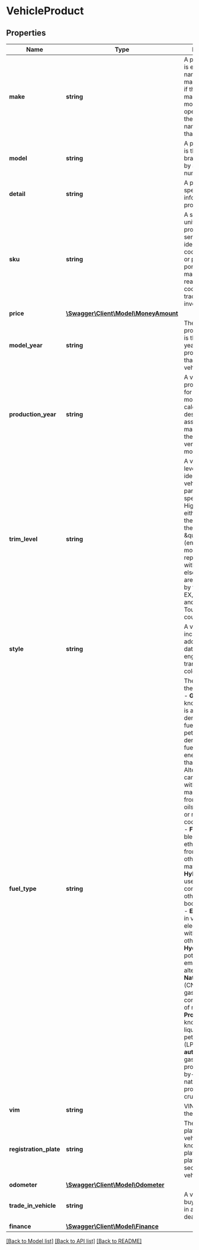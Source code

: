 # VehicleProduct

## Properties
Name | Type | Description | Notes
------------ | ------------- | ------------- | -------------
**make** | **string** | A product make is either the name of its manufacturer or, if the manufacturer has more than one operating unit, the commercial name (brand) of that unit. | [optional] 
**model** | **string** | A product model is the specific brand identified by a name or number. | [optional] 
**detail** | **string** | A product detail specific information for a product item | [optional] 
**sku** | **string** | A stock keeping unit (SKU) is a product and service identification code for a store or product, often portrayed as a machine-readable bar code that helps track the item for inventory. | [optional] 
**price** | [**\Swagger\Client\Model\MoneyAmount**](MoneyAmount.md) |  | [optional] 
**model_year** | **string** | The vehicle production year is the calendar year of production of that specific vehicle. | [optional] 
**production_year** | **string** | A vehicle production year for a vehicle model is the calendar year designation assigned by the manufacturer to the annual version of that model. | [optional] 
**trim_level** | **string** | A vehicle trim level further identifies a vehicle by a particular set of special features. Higher trim levels either will add to the features of the \&quot;base\&quot; (entry-level model), or replace them with something else. Trim levels are designated by terms such as EX, LTZ, Touring and Grand Touring, among countless others. | [optional] 
**style** | **string** | A vehicle style includes additional vehicle data like the engine, transmission, colors, options. | [optional] 
**fuel_type** | **string** | The type of fuel the vehicle uses. - **Gasoline**, also known as **petrol**, is a petroleum-derived liquid fuel. - **Diesel** is a petroleum-derived liquid fuel with higher energy density than gasoline. Alternatively it can be blended with **biodiesel** manufactured from vegetable oils, animal fats, or recycled cooking grease. - **Flex** is gasoline blended with ethanol made from corn and other plant materials. - **Hybrid** vehicles use electricity in conjunction with other fuels to boost efficiency. - **Electric** plug-in vehicles use electricity without needing other fuels. - **Hydrogen** is a potentially emissions-free alternative fuel. - **Natural Gas** (CNG) is a gaseous fuel that consists mostly of methane. - **Propane**, also known as liquefied petroleum gas (LPG) or propane **autogas**, is a gaseous fuel produced as a by-product of natural gas processing and crude oil refining. | [optional] 
**vim** | **string** | VIN number of the vehicle. | [optional] 
**registration_plate** | **string** | The registration plate of the vehicle, also known as licence plate or number plate. For secondhand vehicles only. | [optional] 
**odometer** | [**\Swagger\Client\Model\Odometer**](Odometer.md) |  | [optional] 
**trade_in_vehicle** | **string** | A vehicle the buyer is trading in as part of the deal. | [optional] 
**finance** | [**\Swagger\Client\Model\Finance**](Finance.md) |  | [optional] 

[[Back to Model list]](../README.md#documentation-for-models) [[Back to API list]](../README.md#documentation-for-api-endpoints) [[Back to README]](../README.md)


